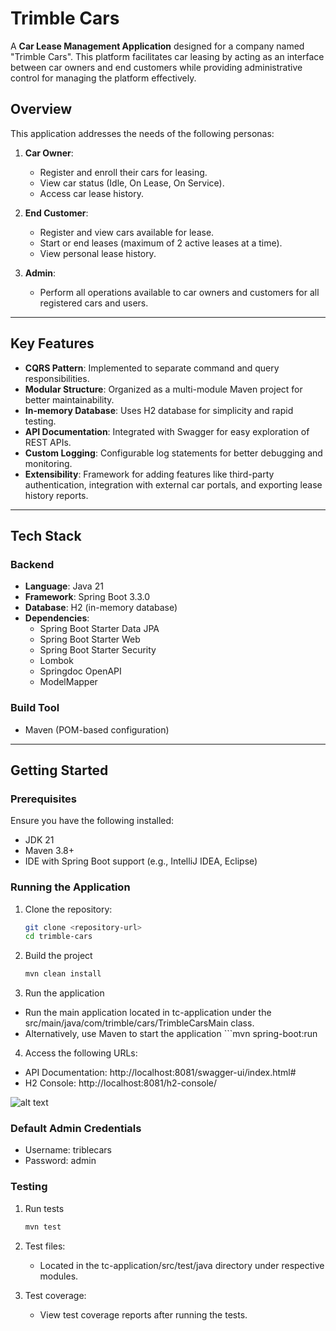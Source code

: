 # Trimble Cars

A **Car Lease Management Application** designed for a company named "Trimble Cars". This platform facilitates car leasing by acting as an interface between car owners and end customers while providing administrative control for managing the platform effectively.

## Overview

This application addresses the needs of the following personas:
1. **Car Owner**: 
   - Register and enroll their cars for leasing.
   - View car status (Idle, On Lease, On Service).
   - Access car lease history.
   
2. **End Customer**:
   - Register and view cars available for lease.
   - Start or end leases (maximum of 2 active leases at a time).
   - View personal lease history.
   
3. **Admin**:
   - Perform all operations available to car owners and customers for all registered cars and users.

---

## Key Features
- **CQRS Pattern**: Implemented to separate command and query responsibilities.
- **Modular Structure**: Organized as a multi-module Maven project for better maintainability.
- **In-memory Database**: Uses H2 database for simplicity and rapid testing.
- **API Documentation**: Integrated with Swagger for easy exploration of REST APIs.
- **Custom Logging**: Configurable log statements for better debugging and monitoring.
- **Extensibility**: Framework for adding features like third-party authentication, integration with external car portals, and exporting lease history reports.

---

## Tech Stack

### Backend
- **Language**: Java 21
- **Framework**: Spring Boot 3.3.0
- **Database**: H2 (in-memory database)
- **Dependencies**:
  - Spring Boot Starter Data JPA
  - Spring Boot Starter Web
  - Spring Boot Starter Security
  - Lombok
  - Springdoc OpenAPI
  - ModelMapper

### Build Tool
- Maven (POM-based configuration)

---

## Getting Started

### Prerequisites
Ensure you have the following installed:
- JDK 21
- Maven 3.8+
- IDE with Spring Boot support (e.g., IntelliJ IDEA, Eclipse)

### Running the Application
1. Clone the repository:
   ```bash
   git clone <repository-url>
   cd trimble-cars

2. Build the project
   ```bash
   mvn clean install

3. Run the application
- Run the main application located in tc-application under the src/main/java/com/trimble/cars/TrimbleCarsMain class.
- Alternatively, use Maven to start the application ```mvn spring-boot:run

4. Access the following URLs:
- API Documentation: http://localhost:8081/swagger-ui/index.html#
- H2 Console: http://localhost:8081/h2-console/

![alt text](image.png)

### Default Admin Credentials
- Username: triblecars
- Password: admin

### Testing
1. Run tests
    ```bash 
    mvn test

2. Test files:
    - Located in the tc-application/src/test/java directory under respective modules.

3. Test coverage:
    - View test coverage reports after running the tests.

